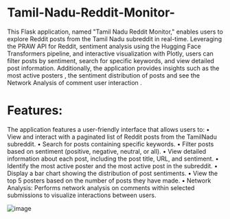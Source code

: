 # Tamil-Nadu-Reddit-Monitor-
This Flask application, named "Tamil Nadu Reddit Monitor," enables users to explore Reddit posts from the Tamil Nadu subreddit in real-time. Leveraging the PRAW API for Reddit, sentiment analysis using the Hugging Face Transformers pipeline, and interactive visualization with Plotly, users can filter posts by sentiment, search for specific keywords, and view detailed post information. Additionally, the application provides insights such as the most active posters , the sentiment distribution of posts and see the Network Analysis of comment user interaction . 

# Features: 
The application features a user-friendly interface that allows users to:
•	View and interact with a paginated list of Reddit posts from the TamilNadu subreddit.
•	Search for posts containing specific keywords.
•	Filter posts based on sentiment (positive, negative, neutral, or all).
•	View detailed information about each post, including the post title, URL, and sentiment.
•	Identify the most active poster and the most active post in the subreddit.
•	Display a bar chart showing the distribution of post sentiments.
•	View the top 5 posters based on the number of posts they have made.
•	Network Analysis: Performs network analysis on comments within selected submissions to visualize interactions between users.

![image](https://github.com/Saptharishee/Tamil-Nadu-Reddit-Monitor-/assets/82307484/cd14b621-4a86-41ce-8480-666a69ec9d34)
